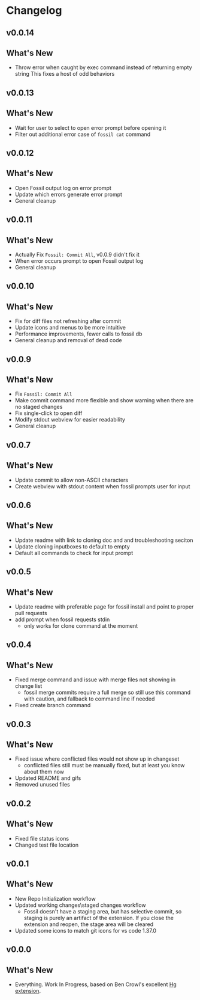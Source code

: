 Changelog
=============================================


v0.0.14
---------------------------------------------
## What's New
- Throw error when caught by exec command instead of returning empty string
   This fixes a host of odd behaviors


v0.0.13
---------------------------------------------
## What's New
- Wait for user to select to open error prompt before opening it
- Filter out additional error case of `fossil cat` command


v0.0.12
---------------------------------------------
## What's New
- Open Fossil output log on error prompt
- Update which errors generate error prompt
- General cleanup


v0.0.11
---------------------------------------------
## What's New
- Actually Fix `Fossil: Commit All`, v0.0.9 didn't fix it
- When error occurs prompt to open Fossil output log
- General cleanup


v0.0.10
---------------------------------------------
## What's New
- Fix for diff files not refreshing after commit
- Update icons and menus to be more intuitive
- Performance improvements, fewer calls to fossil db
- General cleanup and removal of dead code


v0.0.9
---------------------------------------------
## What's New
- Fix `Fossil: Commit All`
- Make commit command more flexible
  and show warning when there are no staged changes
- Fix single-click to open diff
- Modify stdout webview for easier readability
- General cleanup


v0.0.7
---------------------------------------------
## What's New
- Update commit to allow non-ASCII characters
- Create webview with stdout content when fossil prompts user for input


v0.0.6
---------------------------------------------
## What's New
- Update readme with link to cloning doc and and troubleshooting seciton
- Update cloning inputboxes to default to empty
- Default all commands to check for input prompt


v0.0.5
---------------------------------------------
## What's New
- Update readme with preferable page for fossil install and
  point to proper pull requests
- add prompt when fossil requests stdin
    - only works for clone command at the moment


v0.0.4
---------------------------------------------
## What's New
- Fixed merge command and issue with merge files not showing in change list
    - fossil merge commits require a full merge so still use this command with
      caution, and fallback to command line if needed
- Fixed create branch command


v0.0.3
---------------------------------------------
## What's New
- Fixed issue where conflicted files would not show up in changeset
    - conflicted files still must be manually fixed, but at least
      you know about them now
- Updated README and gifs
- Removed unused files


v0.0.2
---------------------------------------------
## What's New
- Fixed file status icons
- Changed test file location


v0.0.1
---------------------------------------------
## What's New
- New Repo Initialization workflow
- Updated working changes\staged changes workflow
    - Fossil doesn't have a staging area, but has selective commit,
      so staging is purely an artifact of the extension.
      If you close the extension and reopen, the stage area will be cleared
- Updated some icons to match git icons for vs code 1.37.0


v0.0.0
---------------------------------------------
## What's New
- Everything. Work In Progress, based on Ben Crowl's excellent
  [Hg extension](https://github.com/mrcrowl/vscode-hg/).

